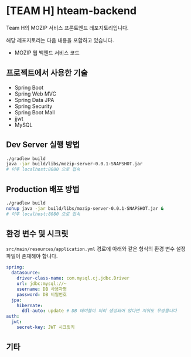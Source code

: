 # [TEAM H] hteam-backend

Team H의 MOZIP 서비스 프론트엔드 레포지토리입니다.

해당 레포지토리는 다음 내용을 포함하고 있습니다.

- MOZIP 웹 백엔드 서비스 코드


## 프로젝트에서 사용한 기술

- Spring Boot
- Spring Web MVC
- Spring Data JPA
- Spring Security
- Spring Boot Mail
- jjwt
- MySQL


## Dev Server 실행 방법

```bash
./gradlew build
java -jar build/libs/mozip-server-0.0.1-SNAPSHOT.jar 
# 이후 localhost:8080 으로 접속
```


## Production 배포 방법

```bash
./gradlew build
nohup java -jar build/libs/mozip-server-0.0.1-SNAPSHOT.jar &
# 이후 localhost:8080 으로 접속
```


## 환경 변수 및 시크릿

`src/main/resources/application.yml` 경로에 아래와 같은 형식의 환경 변수 설정 파일이 존재해야 합니다.

```yml
spring:
  datasource:
    driver-class-name: com.mysql.cj.jdbc.Driver
    url: jdbc:mysql://~
    username: DB 사용자명
    password: DB 비밀번호
  jpa:
    hibernate:
      ddl-auto: update # DB 테이블이 미리 생성되어 있다면 지워도 무방합니다
auth:
  jwt:
    secret-key: JWT 시크릿키

```


## 기타
